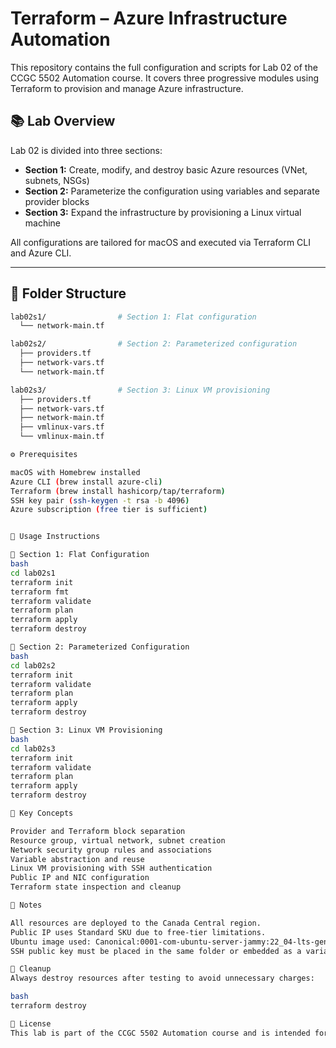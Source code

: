 # Terraform – Azure Infrastructure Automation

This repository contains the full configuration and scripts for Lab 02 of the CCGC 5502 Automation course. It covers three progressive modules using Terraform to provision and manage Azure infrastructure.

## 📚 Lab Overview

Lab 02 is divided into three sections:

- **Section 1:** Create, modify, and destroy basic Azure resources (VNet, subnets, NSGs)
- **Section 2:** Parameterize the configuration using variables and separate provider blocks
- **Section 3:** Expand the infrastructure by provisioning a Linux virtual machine

All configurations are tailored for macOS and executed via Terraform CLI and Azure CLI.

---

## 🧱 Folder Structure

```bash
lab02s1/                # Section 1: Flat configuration
  └── network-main.tf

lab02s2/                # Section 2: Parameterized configuration
  ├── providers.tf
  ├── network-vars.tf
  └── network-main.tf

lab02s3/                # Section 3: Linux VM provisioning
  ├── providers.tf
  ├── network-vars.tf
  ├── network-main.tf
  ├── vmlinux-vars.tf
  └── vmlinux-main.tf

⚙️ Prerequisites

macOS with Homebrew installed
Azure CLI (brew install azure-cli)
Terraform (brew install hashicorp/tap/terraform)
SSH key pair (ssh-keygen -t rsa -b 4096)
Azure subscription (free tier is sufficient)


🚀 Usage Instructions

🔹 Section 1: Flat Configuration
bash
cd lab02s1
terraform init
terraform fmt
terraform validate
terraform plan
terraform apply
terraform destroy

🔹 Section 2: Parameterized Configuration
bash
cd lab02s2
terraform init
terraform validate
terraform plan
terraform apply
terraform destroy

🔹 Section 3: Linux VM Provisioning
bash
cd lab02s3
terraform init
terraform validate
terraform plan
terraform apply
terraform destroy

🧠 Key Concepts 

Provider and Terraform block separation
Resource group, virtual network, subnet creation
Network security group rules and associations
Variable abstraction and reuse
Linux VM provisioning with SSH authentication
Public IP and NIC configuration
Terraform state inspection and cleanup

📌 Notes

All resources are deployed to the Canada Central region.
Public IP uses Standard SKU due to free-tier limitations.
Ubuntu image used: Canonical:0001-com-ubuntu-server-jammy:22_04-lts-gen2:latest
SSH public key must be placed in the same folder or embedded as a variable.

🧼 Cleanup
Always destroy resources after testing to avoid unnecessary charges:

bash
terraform destroy

📄 License
This lab is part of the CCGC 5502 Automation course and is intended for educational use only.
